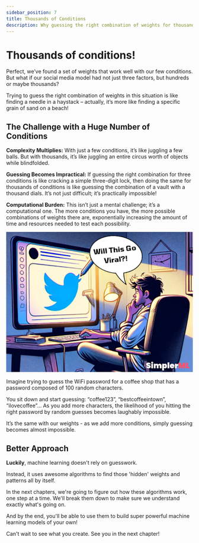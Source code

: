 ```yaml
---
sidebar_position: 7
title: Thousands of Conditions
description: Why guessing the right combination of weights for thousands of conditions is like finding a needle in a haystack.
---
```


# Thousands of conditions!


Perfect, we’ve found a set of weights that work well with our few conditions. But what if our social media model had not just three factors, but hundreds or maybe thousands?

Trying to guess the right combination of weights in this situation is like finding a needle in a haystack – actually, it’s more like finding a specific grain of sand on a beach!

## The Challenge with a Huge Number of Conditions


**Complexity Multiplies:** With just a few conditions, it’s like juggling a few balls. But with thousands, it’s like juggling an entire circus worth of objects while blindfolded.

**Guessing Becomes Impractical:** If guessing the right combination for three conditions is like cracking a simple three-digit lock, then doing the same for thousands of conditions is like guessing the combination of a vault with a thousand dials. It’s not just difficult; it’s practically impossible!

**Computational Burden:** This isn’t just a mental challenge; it’s a computational one. The more conditions you have, the more possible combinations of weights there are, exponentially increasing the amount of time and resources needed to test each possibility.


![alt_text](./img/img-1.png "image_tooltip")


Imagine trying to guess the WiFi password for a coffee shop that has a password composed of 100 random characters.

You sit down and start guessing: “coffee123”, “bestcoffeeintown”, “ilovecoffee”… As you add more characters, the likelihood of you hitting the right password by random guesses becomes laughably impossible.

It’s the same with our weights - as we add more conditions, simply guessing becomes almost impossible.

## Better Approach


**Luckily**, machine learning doesn't rely on guesswork.

Instead, it uses awesome algorithms to find those 'hidden' weights and patterns all by itself.

 In the next chapters, we're going to figure out how these algorithms work, one step at a time. We'll break them down to make sure we understand exactly what's going on.

And by the end, you'll be able to use them to build super powerful machine learning models of your own!

Can't wait to see what you create. See you in the next chapter!
